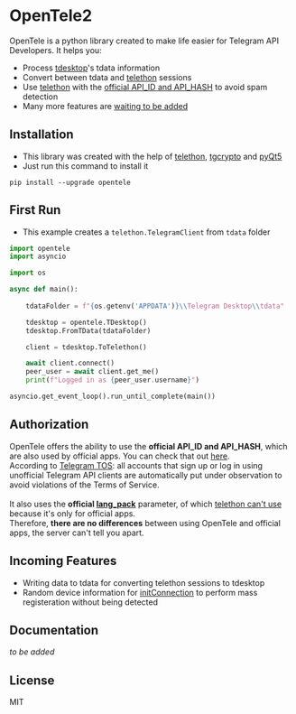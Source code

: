 <!-- vim: syntax=Markdown -->

# OpenTele2

OpenTele is a python library created to make life easier for Telegram API Developers.
It helps you:
- Process [tdesktop](https://github.com/telegramdesktop/tdesktop)'s tdata information
- Convert between tdata and [telethon](https://github.com/LonamiWebs/Telethon) sessions
- Use [telethon](https://github.com/LonamiWebs/Telethon) with the [official API_ID and API_HASH](#authorization) to avoid spam detection
- Many more features are [waiting to be added](#incoming-features)

## Installation
- This library was created with the help of [telethon](https://github.com/LonamiWebs/Telethon), [tgcrypto](https://github.com/pyrogram/tgcrypto) and [pyQt5](https://www.riverbankcomputing.com/software/pyqt/)
- Just run this command to install it
```pip title="pip"
pip install --upgrade opentele
```

## First Run
- This example creates a `telethon.TelegramClient` from `tdata` folder
```python
import opentele
import asyncio

import os

async def main():
    
    tdataFolder = f"{os.getenv('APPDATA')}\\Telegram Desktop\\tdata"

    tdesktop = opentele.TDesktop()
    tdesktop.FromTData(tdataFolder)

    client = tdesktop.ToTelethon()

    await client.connect()
    peer_user = await client.get_me()
    print(f"Logged in as {peer_user.username}")

asyncio.get_event_loop().run_until_complete(main())
```

## Authorization
OpenTele offers the ability to use the **official API_ID and API_HASH**, which are also used by official apps. You can check that out [here](https://github.com/thedemons/opentele/blob/main/opentele/opentele.py#L54).
<br>
According to [Telegram TOS](https://core.telegram.org/api/obtaining_api_id#using-the-api-id): all accounts that sign up or log in using unofficial Telegram API clients are automatically put under observation to avoid violations of the Terms of Service.
<br>
<br>
It also uses the **official [lang_pack](https://core.telegram.org/method/initConnection)** parameter, of which [telethon can't use](https://github.com/LonamiWebs/Telethon/blob/master/telethon/client/telegrambaseclient.py#L375) because it's only for official apps.
<br>
Therefore, **there are no differences** between using OpenTele and official apps, the server can't tell you apart.


## Incoming Features
- Writing data to tdata for converting telethon sessions to tdesktop
- Random device information for [initConnection](https://core.telegram.org/method/initConnection) to perform mass registeration without being detected

## Documentation
_to be added_

## License

MIT
